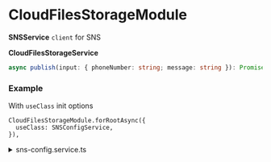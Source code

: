 # CloudFilesStorageModule

**SNSService**
`client` for SNS

**CloudFilesStorageService**

```typescript
async publish(input: { phoneNumber: string; message: string }): Promise<string>
```

### Example

With `useClass` init options

```
CloudFilesStorageModule.forRootAsync({
  useClass: SNSConfigService,
}),
```

</details>

  <details>
    <summary>sns-config.service.ts</summary>

```typescript
import { Injectable } from '@nestjs/common';
import { ConfigService } from '@nestjs/config';
import { SNSModuleOptions, SNSOptionsFactory } from '@purrweb/cloud-files-storage';

@Injectable()
export class SNSConfigService implements SNSOptionsFactory {
  constructor(private readonly configService: ConfigService) {}

  createSNSOptions(): SNSModuleOptions {
    return {
      region: this.configService.get<string>('sns.region'),
      accessKeyId: this.configService.get<string>('aws.accessKeyId'),
      secretAccessKey: this.configService.get<string>('aws.secretAccessKey')
    };
  }
}

```

</details>
